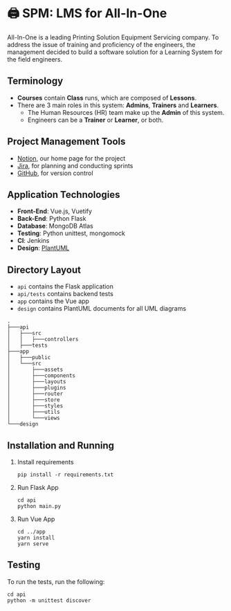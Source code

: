 # :printer: SPM: LMS for All-In-One 
All-In-One is a leading Printing Solution Equipment Servicing company. To address the issue of training and proficiency of the engineers, the management decided to build a software solution for a Learning System for the field engineers.

## Terminology
- **Courses** contain **Class** runs, which are composed of **Lessons**.
- There are 3 main roles in this system: **Admins**, **Trainers** and **Learners**.
  - The Human Resources (HR) team make up the **Admin** of this system. 
  - Engineers can be a **Trainer** or **Learner**, or both.

## Project Management Tools
- [Notion](https://www.notion.so/Women-in-SPM-d509d76b290144bfbeb869ff806ee5eb), our home page for the project
- [Jira](https://g7t8.atlassian.net/jira/software/projects/G7T8/boards/1), for planning and conducting sprints
- [GitHub](https://github.com/debbie-chan/spm), for version control

## Application Technologies
- **Front-End**: Vue.js, Vuetify
- **Back-End**: Python Flask
- **Database**: MongoDB Atlas
- **Testing**: Python unittest, mongomock
- **CI**: Jenkins
- **Design**: [PlantUML](https://plantuml.com/)

## Directory Layout
- `api` contains the Flask application
- `api/tests` contains backend tests
- `app` contains the Vue app 
- `design` contains PlantUML documents for all UML diagrams

```
.
├───api
│   ├───src
│   │   ├───controllers
│   ├───tests
├───app
│   ├───public
│   └───src
│       ├───assets
│       ├───components
│       ├───layouts
│       ├───plugins
│       ├───router
│       ├───store
│       ├───styles
│       ├───utils
│       └───views
└───design
```

## Installation and Running
1. Install requirements 
   ```
   pip install -r requirements.txt
   ```
2. Run Flask App 
   ```
   cd api
   python main.py
   ```
3. Run Vue App
   ```
   cd ../app
   yarn install 
   yarn serve
   ```

## Testing
To run the tests, run the following: 
```
cd api 
python -m unittest discover
```


